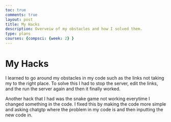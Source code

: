 ```yaml
---
toc: true
comments: true
layout: post
title: My Hacks
description: Overveiw of my obstacles and how I solved them.
type: plans
courses: {compsci: {week: 2} }
---
```


# My Hacks
 I learned to go around my obstacles in my code such as the links not taking my to the right place. To solve this I had to stop the server, edit the links, and the run the server again and then it finally worked.

 Another hack that I had was the snake game not working everytime I changed something in the code. I fixed this by making the code more simple and asking chatgtp where the problem in my code is and then inputting the new code in.